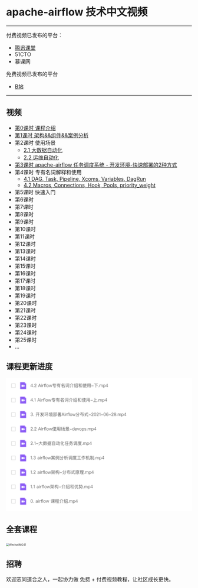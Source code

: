 # apache-airflow 技术中文视频


---

付费视频已发布的平台：
- [腾讯课堂](https://ke.qq.com/course/3583340?taid=12330035066613100)
- 51CTO
- 慕课网


免费视频已发布的平台
- [B站](https://www.bilibili.com/video/BV1gy4y1M7Bt)


---

## 视频

- [第0课时 课程介绍](免费)
- [第1课时 架构&&组件&&案例分析](部分免费)
- 第2课时 使用场景
  - [2.1 大数据自动化](付费)
  - [2.2 运维自动化](付费)
- [第3课时 apache-airflow 任务调度系统 - 开发环境-快速部署的2种方式](免费)
- 第4课时 专有名词解释和使用
  - [4.1 DAG, Task, Pipeline, Xcoms, Variables, DagRun](付费)
  - [4.2 Macros, Connections, Hook, Pools, priority_weight](付费)
- 第5课时 快速入门
- 第6课时 
- 第7课时 
- 第8课时 
- 第9课时 
- 第10课时 
- 第11课时 
- 第12课时 
- 第13课时 
- 第14课时 
- 第15课时 
- 第16课时 
- 第17课时 
- 第18课时 
- 第19课时 
- 第20课时 
- 第21课时 
- 第22课时 
- 第23课时 
- 第24课时
- 第25课时 
- ...




## 课程更新进度

![image-20210803083050230](imgs/image-20210803083050230.png)



## 全套课程

<img src="./imgs/WechatIMG41.jpeg" alt="WechatIMG41" style="zoom: 50%;" />

## 招聘

欢迎志同道合之人，一起协力做 免费 + 付费视频教程，让社区成长更快。

